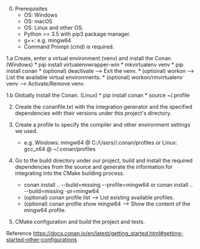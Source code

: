 0. Prerequisites
    * OS: Windows
    * OS: macOS
    * OS: Linux and other OS.
    * Python >= 3.5 with pip3 package manager.
    * g++: e.g. mingw64
    * Command Prompt (cmd) is required.

1.a Create, enter a virtual environment (venv) and install the Conan. (Windows)
    * pip install virtualenvwrapper-win
    * mkvirtualenv venv
    * pip install conan
    * (optional) deactivate                --> Exit the venv.
    * (optional) workon                    --> List the available virtual environments.
    * (optional) workon/rmvirtualenv venv  --> Activate/Remove venv.

1.b Globally install the Conan. (Linux)
    * pip install conan
    * source ~/.profile

2. Create the conanfile.txt with the integration generator and the specified dependencies with their versions under this project's directory.

3. Create a profile to specify the compiler and other environment settings we used.
    * e.g. Windows: mingw64 @ C:/Users/<UserName>/.conan/profiles or Linux: gcc_x64 @ ~/.conan/profiles

4. Go to the build directory under our project, build and install the required dependencies from the source and generate the information for integrating into the CMake building process.
    * conan install .. --build=missing --profile=mingw64  or  conan install .. --build=missing -pr=mingw64
    * (optional) conan profile list            --> List existing available profiles.
    * (optional) conan profile show mingw64    --> Show the content of the mingw64 profile.

5. CMake configuration and build the project and tests.


Reference
https://docs.conan.io/en/latest/getting_started.html#getting-started-other-configurations

